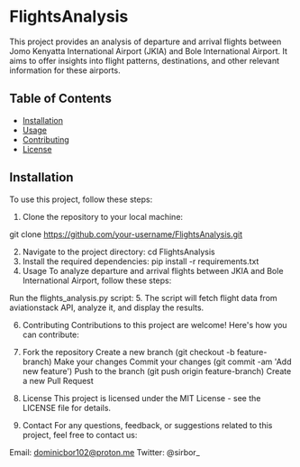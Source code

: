# FlightsAnalysis

This project provides an analysis of departure and arrival flights between Jomo Kenyatta International Airport (JKIA) and Bole International Airport. It aims to offer insights into flight patterns, destinations, and other relevant information for these airports.

## Table of Contents

- [Installation](#installation)
- [Usage](#usage)
- [Contributing](#contributing)
- [License](#license)

## Installation

To use this project, follow these steps:

1. Clone the repository to your local machine:

git clone https://github.com/your-username/FlightsAnalysis.git

2. Navigate to the project directory:
cd FlightsAnalysis
3. Install the required dependencies:
pip install -r requirements.txt
4. Usage
To analyze departure and arrival flights between JKIA and Bole International Airport, follow these steps:

Run the flights_analysis.py script:
5. The script will fetch flight data from aviationstack API, analyze it, and display the results.

6. Contributing
Contributions to this project are welcome! Here's how you can contribute:

7. Fork the repository
Create a new branch (git checkout -b feature-branch)
Make your changes
Commit your changes (git commit -am 'Add new feature')
Push to the branch (git push origin feature-branch)
Create a new Pull Request

8. License
This project is licensed under the MIT License - see the LICENSE file for details.

9. Contact
For any questions, feedback, or suggestions related to this project, feel free to contact us:

Email: dominicbor102@proton.me
Twitter: @sirbor_
